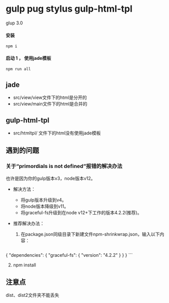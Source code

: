  
# gulp pug stylus gulp-html-tpl

glup 3.0

#### 安装

```
npm i

```

#### 启动 1 ， 使用jade模板

```
npm run all
```
 

## jade 
* src/view/view文件下的html是分开的
* src/view/main文件下的html是合并的 

## gulp-html-tpl  
* src/htmltpl/ 文件下的html没有使用jade模板



## 遇到的问题

### 关于“primordials is not defined”报错的解决办法
   
也许是因为你的gulp版本v3，node版本v12。

* 解决方法：
  - 将gulp版本升级到v4。
  - 将node版本降级到v11。
  - 将graceful-fs升级到在node v12+下工作的版本4.2.2(推荐)。

* 推荐解决办法：

  1. 在package.json同级目录下新建文件npm-shrinkwrap.json，输入以下内容：

    ```
{
    "dependencies": {
        "graceful-fs": {
            "version": "4.2.2"
        }
    }
}
    ```

  2. npm install


## 注意点
dist、dist2文件夹不能丢失
